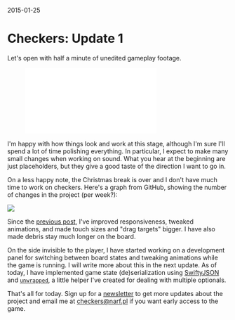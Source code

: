 2015-01-25

Checkers: Update 1
==================

Let's open with half a minute of unedited gameplay footage.

<figure>
    <div class="video-wrapper">
        <iframe src="//www.youtube.com/embed/-WltJzujyk8" frameborder="0" allowfullscreen></iframe>
    </div>
</figure>

I'm happy with how things look and work at this stage, although I'm sure
I'll spend a lot of time polishing everything.  In particular, I expect
to make many small changes when working on sound.  What you hear at the
beginning are just placeholders, but they give a good taste of the direction
I want to go in.

On a less happy note, the Christmas break is over and I don't have much
time to work on checkers.  Here's a graph from GitHub, showing the
number of changes in the project (per week?):

![](commits.png)

Since the [previous post](/posts/checkers-teaser), I've improved
responsiveness, tweaked animations, and made touch sizes and "drag
targets" bigger.  I have also made debris stay much longer on the board.

On the side invisible to the player, I have started working on a
development panel for switching between board states and tweaking
animations while the game is running.  I will write more about this
in the next update.  As of today, I have implemented game state
(de)serialization using [SwiftyJSON][] and [`unwrapped`][unwrapped], a
little helper I've created for dealing with multiple optionals.

  [SwiftyJSON]: https://github.com/SwiftyJSON/SwiftyJSON
  [unwrapped]: https://github.com/narfdotpl/doodles/blob/master/doodles/unwrapped.swift

That's all for today.  Sign up for a [newsletter][] to get more updates
about the project and email me at <checkers@narf.pl> if you want early
access to the game.

  [newsletter]: http://eepurl.com/baKQjf
